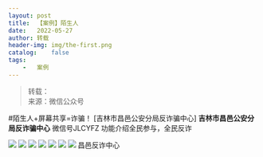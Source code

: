 ```yaml
---
layout:	post
title:	【案例】陌生人
date:	2022-05-27
author:	转载
header-img:	img/the-first.png
catalog:	false
tags:
	-	案例
---
```


<blockquote><p>转载：<br>
来源：微信公众号</p></blockquote>

#陌生人+屏幕共享=诈骗！
[吉林市昌邑公安分局反诈骗中心]
**吉林市昌邑公安分局反诈骗中心**
微信号JLCYFZ
功能介绍全民参与，全民反诈

![]({{site.baseurl}}/postimg/7f48KExj8S5PjWUVskXRpbwQg8bNJb6f0dHHh7u8z2w5kicPib8Y9TEU84heoMtrGcDMibx0ia11IYEhMiby9rZktNg.png)
![]({{site.baseurl}}/postimg/7f48KExj8S5PjWUVskXRpbwQg8bNJb6fbOFDOnFKOpMK7vpBAWiciceQVJicmKycRqfamS0cJg4nqMbBTYpqVqQeA.png)
![]({{site.baseurl}}/postimg/7f48KExj8S5PjWUVskXRpbwQg8bNJb6ffyHbjnzwV8iadwTjiaHLibmREVPuk4oatUAetzFVnX6ERrnfZEibPmnb5w.png)
![]({{site.baseurl}}/postimg/7f48KExj8S5PjWUVskXRpbwQg8bNJb6f6ic3IASiaMorkcXYAQ02yzUG041vUqxV3E9d93xn9UYvjrUOMliagaUuQ.png)
![]({{site.baseurl}}/postimg/7f48KExj8S5PjWUVskXRpbwQg8bNJb6fPslDQOkhftrjw9vvgS3m47taCacCx3wSFiaD5dE5ccKEe8XZM9PTY6A.png)
![]({{site.baseurl}}/postimg/7f48KExj8S5PjWUVskXRpbwQg8bNJb6fPslDQOkhftrjw9vvgS3m47taCacCx3wSFiaD5dE5ccKEe8XZM9PTY6A.png)
![]({{site.baseurl}}/postimg/7f48KExj8S5r2SoPGyAOBicw10ceBIVvVyAZKyXZwOMhprgf3NnMPSWTyzkYmZdk4yWdHpCzz9cCQXib3ubBvAOA.jpeg)
昌邑反诈中心
